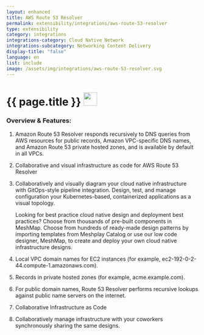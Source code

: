 ```yaml
---
layout: enhanced
title: AWS Route 53 Resolver
permalink: extensibility/integrations/aws-route-53-resolver
type: extensibility
category: integrations
integrations-category: Cloud Native Network
integrations-subcategory: Networking Content Delivery
display-title: "false"
language: en
list: include
image: /assets/img/integrations/aws-route-53-resolver.svg
---
```


<h1>{{ page.title }} <img src="{{ page.image }}" style="width: 35px; height: 35px;" /></h1>


<!-- This needs replaced with the Category property, not the sub-category.
 #### About: Amazon Route 53 Resolver responds recursively to DNS queries from AWS resources for public records, Amazon VPC-specific DNS names, and Amazon Route 53 private hosted zones, and is available by default in all VPCs. -->

### Overview & Features:

1. Amazon Route 53 Resolver responds recursively to DNS queries from AWS resources for public records, Amazon VPC-specific DNS names, and Amazon Route 53 private hosted zones, and is available by default in all VPCs.

2. Collaborative and visual infrastructure as code for AWS Route 53 Resolver

4. 
    Collaboratively and visually diagram your cloud native infrastructure with GitOps-style pipeline integration. Design, test, and manage configuration your Kubernetes-based, containerized applications as a visual topology.



    Looking for best practice cloud native design and deployment best practices? Choose from thousands of pre-built components in MeshMap. Choose from hundreds of ready-made design patterns by importing templates from Meshplay Catalog or use our low code designer, MeshMap, to create and deploy your own cloud native infrastructure designs.



5. Local VPC domain names for EC2 instances (for example, ec2-192-0-2-44.compute-1.amazonaws.com).


6. Records in private hosted zones (for example, acme.example.com).


7. For public domain names, Route 53 Resolver performs recursive lookups against public name servers on the internet.


8. Collaborative Infrastructure as Code

9. Collaboratively manage infrastructure with your coworkers synchronously sharing the same designs.

